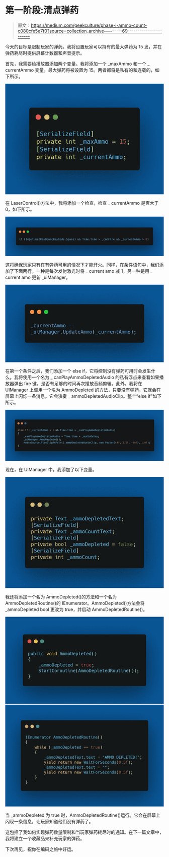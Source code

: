 # 第一阶段:清点弹药

> 原文：<https://medium.com/geekculture/phase-i-ammo-count-c080cfe5e7f0?source=collection_archive---------69----------------------->

今天的目标是限制玩家的弹药。我将设置玩家可以持有的最大弹药为 15 发，并在弹药耗尽时提供屏幕计数器和声音提示。

首先，我需要给播放器添加两个变量。我将添加一个 _maxAmmo 和一个 _ currentAmmo 变量。最大弹药将被设置为 15。两者都将是私有的和连载的，如下所示。

![](img/72eeb1b2f156e25c6225473577b7afff.png)

在 LaserControl()方法中，我将添加一个检查，检查 _ currentAmmo 是否大于 0，如下所示。

![](img/3a3b1507c879b6080132f2dc5647551b.png)

这将确保玩家只有在有弹药可用的情况下才能开火。同样，在条件语句中，我们添加了下面两行。一种是每次发射激光时将 _ current amo 减 1，另一种是用 _ current amo 更新 _uiManager。

![](img/0f9c2be4caad9c98533a7d4eec789b47.png)

在第一个条件之后，我们添加一个 else if，它将控制没有弹药可用时会发生什么。我将使用一个名为 _ canPlayAmmoDepletedAudio 的私有浮点来查看如果播放器弹出 fire 键，是否有足够的时间再次播放音频剪辑。此外，我将在 UIManager 上调用一个名为 AmmoDepleted 的方法，只要没有弹药，它就会在屏幕上闪烁一条消息。它会演奏 _ ammoDepletedAudioClip。整个“else if”如下所示。

![](img/b7bef10b4bd2ff2b6942cf0c650fe695.png)

现在，在 UIManager 中，我添加了以下变量。

![](img/985e6b39e6c7116738649f984053b026.png)

我还将添加一个名为 AmmoDepleted()的方法和一个名为 AmmoDepletedRoutine()的 IEnumerator。AmmoDepleted()方法会将 _ammoDepleted bool 更改为 true，并启动 AmmoDepletedRoutine()。

![](img/541ec6205e81866d8de22f37f4b4bc2f.png)![](img/54dfdd3219beb6b306e00679c6a02c5b.png)

当 _ammoDepleted 为 true 时，AmmoDepletedRoutine()运行。它会在屏幕上闪现一条信息，让玩家知道他们没有弹药了。

这包括了我如何实现弹药数量限制和当玩家弹药耗尽时的通知。在下一篇文章中，我将建立一个收藏品来补充玩家的弹药。

下次再见，祝你在编码之旅中好运。